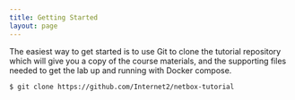 ```yaml
---
title: Getting Started
layout: page
---
```


The easiest way to get started is to use Git to clone the tutorial repository which will give you a copy of the course materials, and the supporting files needed to get the lab up and running with Docker compose.

```terminal
$ git clone https://github.com/Internet2/netbox-tutorial
